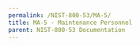 ```yaml
---
permalink: /NIST-800-53/MA-5/
title: MA-5 - Maintenance Personnel
parent: NIST-800-53 Documentation
---
```

